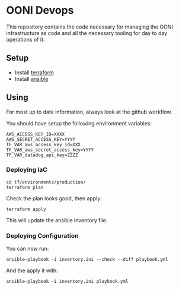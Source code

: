 # OONI Devops

This repository contains the code necessary for managing the OONI
infrastructure as code and all the necessary tooling for day to day operations
of it.

## Setup

* Install [terraform](https://developer.hashicorp.com/terraform/install)
* Install [ansible](https://docs.ansible.com/ansible/latest/installation_guide/intro_installation.html)

## Using

For most up to date information, always look at the github workflow.

You should have setup the following environment variables:
```
AWS_ACCESS_KEY_ID=XXXX
AWS_SECRET_ACCESS_KEY=YYYY
TF_VAR_aws_access_key_id=XXX
TF_VAR_aws_secret_access_key=YYYY
TF_VAR_datadog_api_key=ZZZZ
```

### Deploying IaC

```
cd tf/environments/production/
terraform plan
```

Check the plan looks good, then apply:

```
terraform apply
```

This will update the ansible inventory file.

### Deploying Configuration

You can now run:
```
ansible-playbook -i inventory.ini --check --diff playbook.yml
```

And the apply it with:

```
ansible-playbook -i inventory.ini playbook.yml
```

